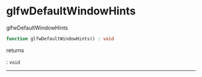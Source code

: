 # glfwDefaultWindowHints
glfwDefaultWindowHints

```php
function glfwDefaultWindowHints() : void
```

returns

:    `void` 

---
     
